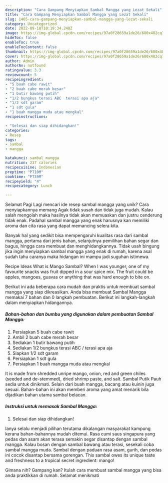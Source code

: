 ```yaml
---
description: "Cara Gampang Menyiapkan Sambal Mangga yang Lezat Sekali"
title: "Cara Gampang Menyiapkan Sambal Mangga yang Lezat Sekali"
slug: 1465-cara-gampang-menyiapkan-sambal-mangga-yang-lezat-sekali
category: Uncategorized
date: 2022-09-18T10:19:34.248Z
image: https://img-global.cpcdn.com/recipes/97a0f28659a1de26/680x482cq70/sambal-mangga-foto-resep-utama.jpg
hideToc: false
enableToc: true
enableTocContent: false
thumbnail: https://img-global.cpcdn.com/recipes/97a0f28659a1de26/680x482cq70/sambal-mangga-foto-resep-utama.jpg
cover: https://img-global.cpcdn.com/recipes/97a0f28659a1de26/680x482cq70/sambal-mangga-foto-resep-utama.jpg
author: Admin
authorAv: notfound
ratingvalue: 3.3
reviewcount: 5
recipeingredient:
- "5 buah cabe rawit"
- "2 buah cabe merah besar"
- "1 butir bawang putih"
- "1/2 bungkus terasi ABC  terasi apa aja"
- "1/2 sdt garam"
- "1 sdt gula"
- "1 buah mangga muda atau mengkal"
recipeinstructions:

- "Selesai dan siap dihidangkan!"
categories:
- Resep
tags:
- sambal
- mangga

katakunci: sambal mangga 
nutrition: 237 calories
recipecuisine: Indonesian
preptime: "PT10M"
cooktime: "PT39M"
recipeyield: "4"
recipecategory: Lunch

---
```



Selamat Pagi Lagi mencari ide resep sambal mangga yang unik? Cara menyiapkannya memang Agak tidak susah dan tidak juga mudah. Kalau salah mengolah maka hasilnya tidak akan memuaskan dan justru cenderung tidak enak. Padahal sambal mangga yang enak harusnya kan memiliki aroma dan cita rasa yang dapat memancing selera kita.


Banyak hal yang sedikit bisa mempengaruhi kualitas rasa dari sambal mangga, pertama dari jenis bahan, selanjutnya pemilihan bahan segar dan bagus, hingga cara membuat dan menghidangkannya. Tidak usah bingung jika ingin menyiapkan sambal mangga yang enak di rumah, karena asal sudah tahu caranya maka hidangan ini mampu jadi suguhan istimewa.

Recipe Ideas What is Mango Sambal? When I was younger, one of my favourite snacks was fruit dipped in a sour spice mix. The fruit could be apples, mangoes, guavas or anything that was hard enough to bite on.


Berikut ini ada beberapa cara mudah dan praktis untuk membuat sambal mangga yang siap dikreasikan. Anda bisa membuat Sambal Mangga memakai 7 bahan dan 0 langkah pembuatan. Berikut ini langkah-langkah dalam menyiapkan hidangannya.

<!--inarticleads1-->

##### Bahan-bahan dan bumbu yang digunakan dalam pembuatan Sambal Mangga:

1. Persiapkan 5 buah cabe rawit
1. Ambil 2 buah cabe merah besar
1. Sediakan 1 butir bawang putih
1. Sediakan 1/2 bungkus terasi ABC / terasi apa aja
1. Siapkan 1/2 sdt garam
1. Persiapkan 1 sdt gula
1. Persiapkan 1 buah mangga muda atau mengkal


It is made from shredded unripe mango, onion, red and green chiles (seeded and de-stemmed), dried shrimp paste, and salt. Sambal Putik Pauh sedia untuk dinikmati. Selain dari buah mangga, bacang atau kuinin juga sesuai. Bahan-bahan ini akan memberi aroma yang amat menarik bila dijadikan bahan utama sambal belacan. 

<!--inarticleads2-->

##### Instruksi untuk memasak Sambal Mangga:


1. Selesai dan siap dihidangkan!

Ianya selalu menjadi pilihan terutama dikalangan masyarakat kampung kerana bahan-bahannya mudah ditemui. Rasa cumi saus singapura yang pedas dan asam akan terasa semakin segar disantap dengan sambal mangga. Kalau bosan dengan sambal bawang atau terasi, sesekali coba sambal mangga muda. Sambal dengan paduan rasa asam, gurih, dan pedas ini cocok disantap bersama gorengan. This sambal owes its unique taste and freshness to a tropical secret ingredient: mango! 

Gimana nih? Gampang kan? Itulah cara membuat sambal mangga yang bisa anda praktikkan di rumah. Selamat menikmati
